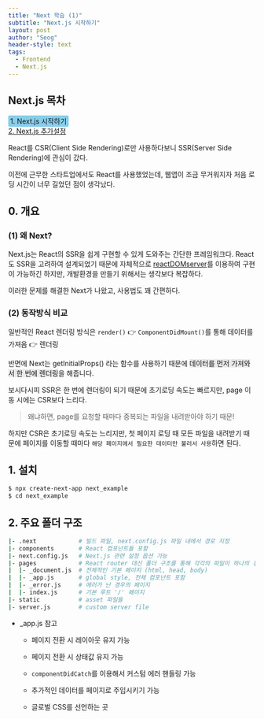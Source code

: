 ```yaml
---
title: "Next 학습 (1)"
subtitle: "Next.js 시작하기"
layout: post
author: "Seog"
header-style: text
tags:
  - Frontend
  - Next.js
---
```


## Next.js 목차

<span style="background-color:skyblue; padding: 3px 4px; border-radius: 3px;">1. Next.js 시작하기</span><br/>
<a href="https://leon-dunamu.github.io/2021/04/05/next-2">2. Next.js 추가설정</a>

React를 CSR(Client Side Rendering)로만 사용하다보니 SSR(Server Side Rendering)에 관심이 갔다.

이전에 근무한 스타트업에서도 React를 사용했었는데, 웹앱이 조금 무거워지자 처음 로딩 시간이 너무 길었던 점이 생각났다.

## 0. 개요

### (1) 왜 Next?

Next.js는 React의 SSR을 쉽게 구현할 수 있게 도와주는 간단한 프레임워크다. React도 SSR을 고려하여 설계되었기 때문에 자체적으로 <a href="https://ko.reactjs.org/docs/react-dom-server.html">reactDOMserver</a>를 이용하여 구현이 가능하긴 하지만, 개발환경을 만들기 위해서는 생각보다 복잡하다.

이러한 문제를 해결한 Next가 나왔고, 사용법도 꽤 간편하다.

### (2) 동작방식 비교

일반적인 React 렌더링 방식은 `render()` 👉 `ComponentDidMount()`를 통해 데이터를 가져옴 👉 렌더링

반면에 Next는 getInitialProps() 라는 함수를 사용하기 때문에 <span style="background-color:#eaeaea;">데이터를 먼저 가져와서 한 번에 렌더링</span>을 해줍니다.

보시다시피 SSR은 한 번에 렌더링이 되기 때문에 초기로딩 속도는 빠르지만, page 이동 시에는 CSR보다 느리다.

> 왜냐하면, page를 요청할 때마다 중복되는 파일을 내려받아야 하기 때문!

하지만 CSR은 초기로딩 속도는 느리지만, 첫 페이지 로딩 때 모든 파일을 내려받기 때문에 페이지를 이동할 때마다 `해당 페이지에서 필요한 데이터만 불러서 사용`하면 된다.

## 1. 설치

```bash
$ npx create-next-app next_example
$ cd next_example
```

## 2. 주요 폴더 구조

```bash
|- .next            # 빌드 파일, next.config.js 파일 내에서 경로 지정
|- components       # React 컴포넌트들 포함
|- next.config.js   # Next.js 관련 설정 옵션 가능
|- pages            # React router 대신 폴더 구조를 통해 각각의 파일이 하나의 경로가 됨.
|  |- _document.js  # 전체적인 기본 페이지 (html, head, body)
|  |- _app.js       # global style, 전체 컴포넌트 포함
|  |- _error.js     # 에러가 난 경우의 페이지
|  |- index.js      # 기본 루트 '/' 페이지
|- static           # asset 파일들
|- server.js        # custom server file
```

- \_app.js 참고

  - 페이지 전환 시 레이아웃 유지 가능

  - 페이지 전환 시 상태값 유지 가능

  - `componentDidCatch`를 이용해서 커스텀 에러 핸들링 가능

  - 추가적인 데이터를 페이지로 주입시키기 가능

  - 글로벌 CSS를 선언하는 곳
